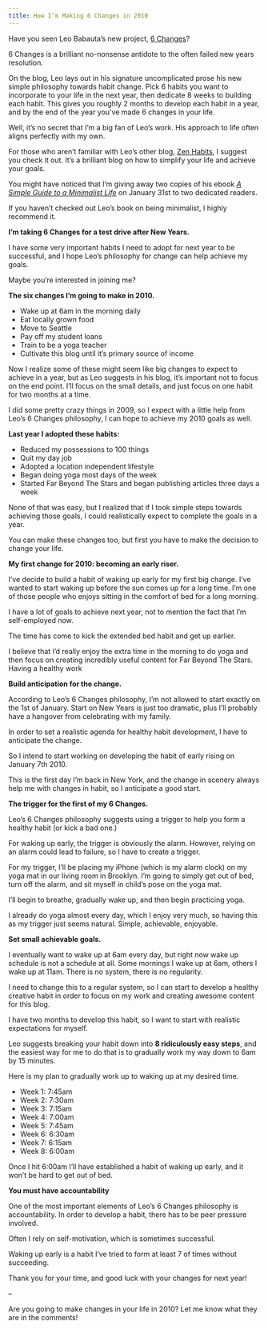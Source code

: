 ```yaml
---
title: How I’m Making 6 Changes in 2010
---
```


Have you seen Leo Babauta’s new project, [6
Changes](http://www.6changes.com/)?

6 Changes is a brilliant no-nonsense antidote to the often failed new years
resolution.

On the blog, Leo lays out in his signature uncomplicated prose his new simple
philosophy towards habit change. Pick 6 habits you want to incorporate to your
life in the next year, then dedicate 8 weeks to building each habit. This
gives you roughly 2 months to develop each habit in a year, and by the end of
the year you’ve made 6 changes in your life.

Well, it’s no secret that I’m a big fan of Leo’s work. His approach to life often
aligns perfectly with my own.

For those who aren’t familiar with Leo’s other blog, [Zen
Habits](http://www.zenhabits.net/), I suggest you check it out. It’s a
brilliant blog on how to simplify your life and achieve your goals.

You might have noticed that I’m giving away two copies of his ebook _[A Simple
Guide to a Minimalist Life](https://www.farbeyondthestars.com/how-to-blog-less-with-more-impact/)_ on
January 31st to two dedicated readers.

If you haven’t checked out Leo’s book on being
minimalist, I highly recommend it.

**I’m taking 6 Changes for a test drive after New Years.**

I have some very important habits I need to adopt for next year to be
successful, and I hope Leo’s philosophy for change can help achieve my goals.

Maybe you’re interested in joining me?

**The six changes I’m going to make in 2010.**

  * Wake up at 6am in the morning daily
  * Eat locally grown food
  * Move to Seattle
  * Pay off my student loans
  * Train to be a yoga teacher
  * Cultivate this blog until it’s primary source of income

Now I realize some of these might seem like big changes to expect to achieve
in a year, but as Leo suggests in his blog, it’s important not to focus on the
end point. I’ll focus on the small details, and just focus on one habit for
two months at a time.

I did some pretty crazy things in 2009, so I expect with a little help from
Leo’s 6 Changes philosophy, I can hope to achieve my 2010 goals as well.

**Last year I adopted these habits:**

  * Reduced my possessions to 100 things
  * Quit my day job
  * Adopted a location independent lifestyle
  * Began doing yoga most days of the week
  * Started Far Beyond The Stars and began publishing articles three days a week

None of that was easy, but I realized that if I took simple steps towards
achieving those goals, I could realistically expect to complete the goals in a
year.

You can make these changes too, but first you have to make the decision to
change your life.

**My first change for 2010: becoming an early riser.**

I’ve decide to build a habit of waking up early for my first big change. I’ve
wanted to start waking up before the sun comes up for a long time. I’m one of
those people who enjoys sitting in the comfort of bed for a long morning.

I have a lot of goals to achieve next year, not to mention the fact that I’m
self-employed now.

The time has come to kick the extended bed habit and get up earlier.

I believe that I’d really enjoy the extra time in the morning to do yoga and
then focus on creating incredibly useful content for Far Beyond The Stars.
Having a healthy work

**Build ****anticipation**** for the change.**

According to Leo’s 6 Changes philosophy, I’m not allowed to start exactly on
the 1st of January. Start on New Years is just too dramatic, plus I’ll
probably have a hangover from celebrating with my family.

In order to set a realistic agenda for healthy habit development, I have to
anticipate the change.

So I intend to start working on developing the habit of early rising on
January 7th 2010.

This is the first day I’m back in New York, and the change in scenery always
help me with changes in habit, so I anticipate a good start.

**The trigger for the first of my 6 Changes.**

Leo’s 6 Changes philosophy suggests using a
trigger to help you form a
healthy habit (or kick a bad one.)

For waking up early, the trigger is obviously the alarm. However, relying on
an alarm could lead to failure, so I have to create a trigger.

For my trigger, I’ll be placing my iPhone (which is my alarm clock) on my yoga
mat in our living room in Brooklyn. I’m going to simply get out of bed, turn
off the alarm, and sit myself in child’s pose on the yoga mat.

I’ll begin to breathe, gradually wake up, and then begin practicing yoga.

I already do yoga almost every day, which I enjoy very much, so having this as
my trigger just seems natural. Simple, achievable, enjoyable.

**Set small achievable goals.**

I eventually want to wake up at 6am every day, but right now wake up schedule
is not a schedule at all. Some mornings I wake up at 6am, others I wake up at
11am. There is no system, there is no regularity.

I need to change this to a regular system, so I can start to develop a healthy
creative habit in order to focus on my work and creating awesome content for
this blog.

I have two months to develop this habit, so I want to start with realistic
expectations for myself.

Leo suggests breaking your habit down into **8 ridiculously easy steps**, and
the easiest way for me to do that is to gradually work my way down to 6am by
15 minutes.

Here is my plan to gradually work up to waking up at my desired time.

  * Week 1: 7:45am
  * Week 2: 7:30am
  * Week 3: 7:15am
  * Week 4: 7:00am
  * Week 5: 7:45am
  * Week 6: 6:30am
  * Week 7: 6:15am
  * Week 8: 6:00am

Once I hit 6:00am I’ll have established a habit of waking up early, and it
won’t be hard to get out of bed.

**You must have accountability**

One of the most important elements of Leo’s 6 Changes philosophy is
accountability. In order
to develop a habit, there has to be peer pressure involved.

Often I rely on self-motivation, which is sometimes successful.

Waking up early is a habit I’ve tried to form at least 7 of times without
succeeding.

Thank you for your time, and good luck with your changes for next year!

–

Are you going to make changes in your life in 2010? Let me know what they are
in the comments!

